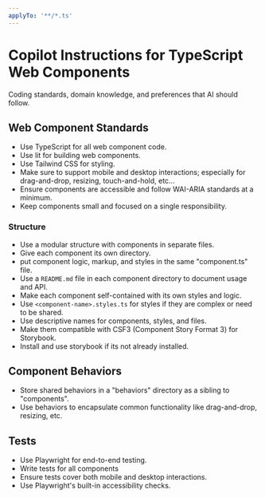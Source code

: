 ```yaml
---
applyTo: '**/*.ts'
---
```

# Copilot Instructions for TypeScript Web Components

Coding standards, domain knowledge, and preferences that AI should follow.

## Web Component Standards

- Use TypeScript for all web component code.
- Use lit for building web components.
- Use Tailwind CSS for styling.
- Make sure to support mobile and desktop interactions; especially for drag-and-drop, resizing, touch-and-hold, etc...
- Ensure components are accessible and follow WAI-ARIA standards at a minimum.
- Keep components small and focused on a single responsibility.

### Structure

- Use a modular structure with components in separate files.
- Give each component its own directory.
- put component logic, markup, and styles in the same "component.ts" file.
- Use a `README.md` file in each component directory to document usage and API.
- Make each component self-contained with its own styles and logic.
- Use `<component-name>.styles.ts` for styles if they are complex or need to be shared.
- Use descriptive names for components, styles, and files.
- Make them compatible with CSF3 (Component Story Format 3) for Storybook.
- Install and use storybook if its not already installed.

## Component Behaviors

- Store shared behaviors in a "behaviors" directory as a sibling to "components".
- Use behaviors to encapsulate common functionality like drag-and-drop, resizing, etc.


## Tests

- Use Playwright for end-to-end testing.
- Write tests for all components
- Ensure tests cover both mobile and desktop interactions.
- Use Playwright's built-in accessibility checks.

